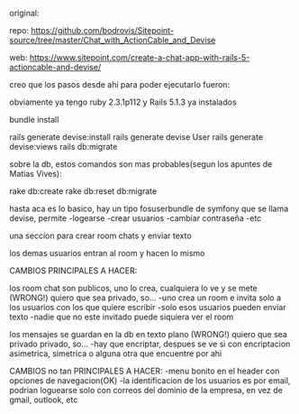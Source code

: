 original:

repo: https://github.com/bodrovis/Sitepoint-source/tree/master/Chat_with_ActionCable_and_Devise

web: https://www.sitepoint.com/create-a-chat-app-with-rails-5-actioncable-and-devise/

creo que los pasos desde ahi para poder ejecutarlo fueron:

obviamente ya tengo ruby 2.3.1p112 y Rails 5.1.3 ya instalados

bundle install

rails generate devise:install
rails generate devise User
rails generate devise:views
rails db:migrate

sobre la db, estos comandos son mas probables(segun los apuntes de Matias Vives):

rake db:create
rake db:reset db:migrate


hasta aca es lo basico, hay un tipo fosuserbundle de symfony que se llama devise, permite
-logearse
-crear usuarios
-cambiar contraseña
-etc

una seccion para crear room chats y enviar texto

los demas usuarios entran al room y hacen lo mismo

CAMBIOS PRINCIPALES A HACER:

los room chat son publicos, uno lo crea, cualquiera lo ve y se mete (WRONG!) quiero que sea privado, so...
-uno crea un room e invita solo a los usuarios con los que quiere escribir
-solo esos usuarios pueden enviar texto
-nadie que no este invitado puede siquiera ver el room

los mensajes se guardan en la db en texto plano (WRONG!) quiero que sea privado privado, so...
-hay que encriptar, despues se ve si con encriptacion asimetrica, simetrica o alguna otra que encuentre por ahi

CAMBIOS no tan PRINCIPALES A HACER:
-menu bonito en el header con opciones de navegacion(OK)
-la identificacion de los usuarios es por email, podrian loguearse solo con correos del dominio de la empresa, en vez de gmail, outlook, etc
